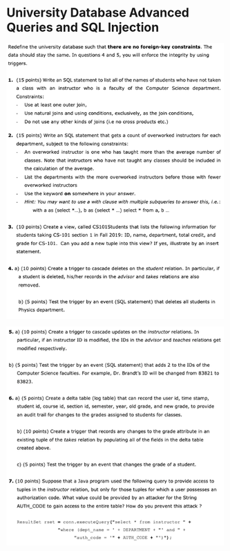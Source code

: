 # University Database Advanced Queries and SQL Injection

<p align="center">
<img src="questions1.png" width="760">
</p>

<p align="center">
<img src="questions2.png" width="760">
</p>
